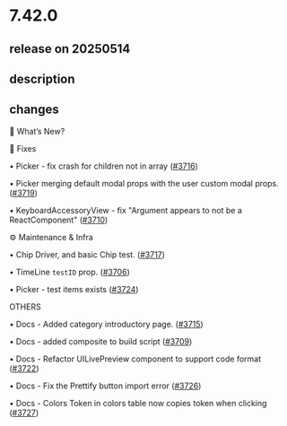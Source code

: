# 7.42.0

## release on 20250514

## description

## changes

🚀 What’s New?

🔧 Fixes

• Picker - fix crash for children not in array (<a class="issue-link js-issue-link" data-error-text="Failed to load title" data-id="3041668526" data-permission-text="Title is private" data-url="https://github.com/wix/react-native-ui-lib/issues/3716" data-hovercard-type="pull_request" data-hovercard-url="/wix/react-native-ui-lib/pull/3716/hovercard" href="https://github.com/wix/react-native-ui-lib/pull/3716">#3716</a>)

• Picker merging default modal props with the user custom modal props. (<a class="issue-link js-issue-link" data-error-text="Failed to load title" data-id="3048260190" data-permission-text="Title is private" data-url="https://github.com/wix/react-native-ui-lib/issues/3719" data-hovercard-type="pull_request" data-hovercard-url="/wix/react-native-ui-lib/pull/3719/hovercard" href="https://github.com/wix/react-native-ui-lib/pull/3719">#3719</a>)

• KeyboardAccessoryView - fix "Argument appears to not be a ReactComponent" (<a class="issue-link js-issue-link" data-error-text="Failed to load title" data-id="3037982819" data-permission-text="Title is private" data-url="https://github.com/wix/react-native-ui-lib/issues/3710" data-hovercard-type="pull_request" data-hovercard-url="/wix/react-native-ui-lib/pull/3710/hovercard" href="https://github.com/wix/react-native-ui-lib/pull/3710">#3710</a>)

⚙️ Maintenance & Infra

• Chip Driver, and basic Chip test. (<a class="issue-link js-issue-link" data-error-text="Failed to load title" data-id="3041979274" data-permission-text="Title is private" data-url="https://github.com/wix/react-native-ui-lib/issues/3717" data-hovercard-type="pull_request" data-hovercard-url="/wix/react-native-ui-lib/pull/3717/hovercard" href="https://github.com/wix/react-native-ui-lib/pull/3717">#3717</a>)

• TimeLine <code>testID</code> prop. (<a class="issue-link js-issue-link" data-error-text="Failed to load title" data-id="3030548936" data-permission-text="Title is private" data-url="https://github.com/wix/react-native-ui-lib/issues/3706" data-hovercard-type="pull_request" data-hovercard-url="/wix/react-native-ui-lib/pull/3706/hovercard" href="https://github.com/wix/react-native-ui-lib/pull/3706">#3706</a>)

• Picker - test items exists (<a class="issue-link js-issue-link" data-error-text="Failed to load title" data-id="3055686026" data-permission-text="Title is private" data-url="https://github.com/wix/react-native-ui-lib/issues/3724" data-hovercard-type="pull_request" data-hovercard-url="/wix/react-native-ui-lib/pull/3724/hovercard" href="https://github.com/wix/react-native-ui-lib/pull/3724">#3724</a>)

OTHERS

• Docs - Added category introductory page. (<a class="issue-link js-issue-link" data-error-text="Failed to load title" data-id="3039814518" data-permission-text="Title is private" data-url="https://github.com/wix/react-native-ui-lib/issues/3715" data-hovercard-type="pull_request" data-hovercard-url="/wix/react-native-ui-lib/pull/3715/hovercard" href="https://github.com/wix/react-native-ui-lib/pull/3715">#3715</a>)

• Docs - added composite to build script (<a class="issue-link js-issue-link" data-error-text="Failed to load title" data-id="3037848031" data-permission-text="Title is private" data-url="https://github.com/wix/react-native-ui-lib/issues/3709" data-hovercard-type="pull_request" data-hovercard-url="/wix/react-native-ui-lib/pull/3709/hovercard" href="https://github.com/wix/react-native-ui-lib/pull/3709">#3709</a>)

• Docs - Refactor UILivePreview component to support code format (<a class="issue-link js-issue-link" data-error-text="Failed to load title" data-id="3055022748" data-permission-text="Title is private" data-url="https://github.com/wix/react-native-ui-lib/issues/3722" data-hovercard-type="pull_request" data-hovercard-url="/wix/react-native-ui-lib/pull/3722/hovercard" href="https://github.com/wix/react-native-ui-lib/pull/3722">#3722</a>)

• Docs - Fix the Prettify button import error (<a class="issue-link js-issue-link" data-error-text="Failed to load title" data-id="3059120938" data-permission-text="Title is private" data-url="https://github.com/wix/react-native-ui-lib/issues/3726" data-hovercard-type="pull_request" data-hovercard-url="/wix/react-native-ui-lib/pull/3726/hovercard" href="https://github.com/wix/react-native-ui-lib/pull/3726">#3726</a>)

• Docs - Colors Token in colors table now copies token when clicking (<a class="issue-link js-issue-link" data-error-text="Failed to load title" data-id="3059360180" data-permission-text="Title is private" data-url="https://github.com/wix/react-native-ui-lib/issues/3727" data-hovercard-type="pull_request" data-hovercard-url="/wix/react-native-ui-lib/pull/3727/hovercard" href="https://github.com/wix/react-native-ui-lib/pull/3727">#3727</a>)

